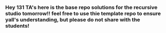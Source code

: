 ### Hey 131 TA's here is the base repo solutions for the recursive studio tomorrow!! feel free to use thie template repo to ensure yall's understanding, but please do not share with the students!
